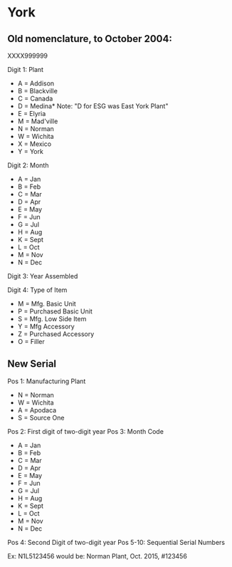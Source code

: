 # York

## Old nomenclature, to October 2004:

XXXX999999

Digit 1: Plant
  - A = Addison
  - B = Blackville
  - C = Canada
  - D = Medina\* Note: "D for ESG was East York Plant"
  - E = Elyria
  - M = Mad'ville
  - N = Norman
  - W = Wichita
  - X = Mexico
  - Y = York

Digit 2: Month
  - A = Jan
  - B = Feb
  - C = Mar
  - D = Apr
  - E = May
  - F = Jun
  - G = Jul
  - H = Aug
  - K = Sept
  - L = Oct
  - M = Nov
  - N = Dec

Digit 3: Year Assembled

Digit 4: Type of Item
  - M = Mfg. Basic Unit
  - P = Purchased Basic Unit
  - S = Mfg. Low Side Item
  - Y = Mfg Accessory
  - Z = Purchased Accessory
  - O = Filler

## New Serial

Pos 1: Manufacturing Plant
 - N = Norman
 - W = Wichita
 - A = Apodaca
 - S = Source One

Pos 2: First digit of two-digit year
Pos 3: Month Code
  - A = Jan
  - B = Feb
  - C = Mar
  - D = Apr
  - E = May
  - F = Jun
  - G = Jul
  - H = Aug
  - K = Sept
  - L = Oct
  - M = Nov
  - N = Dec

Pos 4: Second Digit of two-digit year
Pos 5-10: Sequential Serial Numbers

Ex: N1L5123456 would be:
Norman Plant, Oct. 2015, #123456

